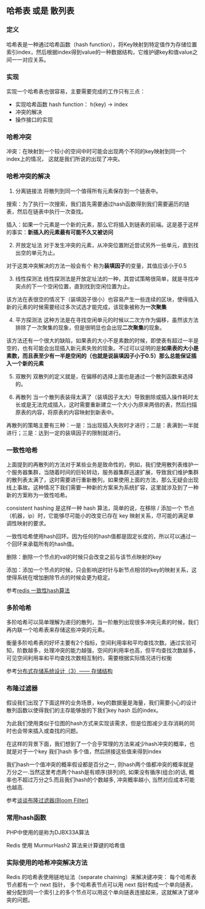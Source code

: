 ## 哈希表 或是 散列表

### 定义
哈希表是一种通过哈希函数（hash function），将Key映射到特定值作为存储位置索引index，然后根据index得到value的一种数据结构，它维护键key和值value之间一一对应关系。
### 实现
实现一个哈希表也很容易，主要需要完成的工作只有三点：

* 实现哈希函数 hash function： h(key) -> index
* 冲突的解决
* 操作接口的实现

### 哈希冲突
冲突：在映射到一个较小的空间中时可能会出现两个不同的key映射到同一个index上的情况， 这就是我们所说的出现了冲突。

### 哈希冲突的解决
1. 分离链接法
将散列到同一个值得所有元素保存到一个链表中。

搜索：为了执行一次搜索，我们首先需要通过hash函数得到我们需要遍历的链表，然后在链表中执行一次查找。

插入：如果一个元素是一个新的元素，那么它将插入到链表的前端。这是基于这样的事实：**新插入的元素最有可能不久又被访问**

2. 开放定址法
对于发生冲突的元素，从冲突位置附近尝试另外一些单元，直到找出空的单元为止。

对于这类冲突解决的方法一般会有个 称为**装填因子**的变量，其值应该小于0.5

3. 线性探测法
线性探测法是开放定址法的一种，其尝试策略很简单，就是寻找冲突点的下一个空闲位置，直到找到空闲位置为止。

该方法在表很空的情况下（装填因子很小）也容易产生一些连续的区块，使得插入新的元素的时候需要经过多次试选才能完成，该现象被称为**一次聚集**

4. 平方探测法
这种方法是在寻找空闲单元的时候以二次方作为偏移，虽然该方法排除了一次聚集的现象，但是很明显也会出现**二次聚集**的现象。

该方法还有一个很大的缺陷，如果表的大小不是素数的时候，即使表有超过一半是空的，也有可能会出现插入新元素失败的现象。不过可以证明的是**如果表的大小是素数，而且表至少有一半是空闲的（也就是说装填因子小于0.5）那么总能保证插入一个新的元素**

5. 双散列
双散列的定义就是，在偏移的选择上面也是通过一个散列函数来选择的。

6. 再散列
当一个散列表装得太满了（装填因子太大）导致删除或插入操作耗时太长或是无法完成插入，这时需要重新建立一个大小为原来两倍的表，然后扫描原表的内容，将原表的内容映射到新表中。

再散列的策略主要有三种：一是：当出现插入失败时才进行；二是：表满到一半就进行；三是：达到一定的装填因子的限制就进行。

### 一致性哈希
上面提到的再散列的方法对于某些业务是致命性的，例如，我们使用散列表维护一个服务器集群，当随着时间的巨轮转动，服务器集群迅速扩展，导致我们维护集群的散列表太满了，这时需要进行重新散列，如果使用上面的方法，那么无疑会出现线上事故。这种情况下我们需要一种新的方案来为系统扩容，这里就涉及到了一种新的方案称为一致性哈希。

consistent hashing 是这样一种 hash 算法，简单的说，在移除 / 添加一个 节点（机器，ip）时，它能够尽可能小的改变已存在 key 映射关系，尽可能的满足单调性映射的要求。

一致性哈希使用hash回环。因为任何的hash值都是固定长度的，所以可以通过一个回环来承载所有的hash值。

删除：删除一个节点的val的时候只会改变之前与该节点映射的key

添加：添加一个节点的时候，只会影响逆时针与新节点相邻的key的映射关系，这使得系统在增加删除节点的时候会更为稳定。

参考[redis 一致性hash算法](https://blog.csdn.net/u013851082/article/details/68063446)

### 多阶哈希
多阶哈希可以简单理解为递归的散列，当一阶散列出现很多冲突元素的时候，我们再内联一个哈希表来存储这些冲突的元素。

衡量多阶哈希表的好坏主要有2个指标，空间利用率和平均查找次数。通过实验可知，阶数越多，处理冲突的能力越强，空间的利用率也高，但平均查找次数越多，可见空间利用率和平均查找次数相互制约，需要根据实际情况进行权衡

参考[分布式存储系统设计（3）—— 存储结构](https://www.cnblogs.com/glacierh/p/5689418.html)

### 布隆过滤器
假设我们出现了下面这样的业务场景，key的数据量是海量，我们需要小心的设计散列函数以使得我们的主存能够放的下我们key hash 后的index。

为此我们使用类似于位图的hash方式来实现该需求，但是位图减少主存消耗的同时也会带来插入或查找的问题。

在这样的背景下面，我们想到了一个合乎常理的方法来减少hash冲突的概率，也就是对于一个key 我们hash 多个值，然后拼接这些值来得到index

我们hash一个值冲突的概率假设都是百分之一, 则hash两个值都冲突的概率就是万分之一.当然这里考虑两个hash是有顺序(排列)的, 如果没有循序(组合)的话, 概率也不超过万分之5.而且我们hash的个数越多, 冲突概率越小, 当然对应成本可能也越高.

参考[谈谈布隆过滤器(Bloom Filter)](http://github.tiankonguse.com/blog/2017/03/19/bloom_filter.html)

### 常用hash函数
PHP中使用的是称为DJBX33A算法

Redis 使用 MurmurHash2 算法来计算键的哈希值

### 实际使用的哈希冲突解决方法
Redis 的哈希表使用链地址法（separate chaining）来解决键冲突： 每个哈希表节点都有一个 next 指针， 多个哈希表节点可以用 next 指针构成一个单向链表， 被分配到同一个索引上的多个节点可以用这个单向链表连接起来，这就解决了键冲突的问题。